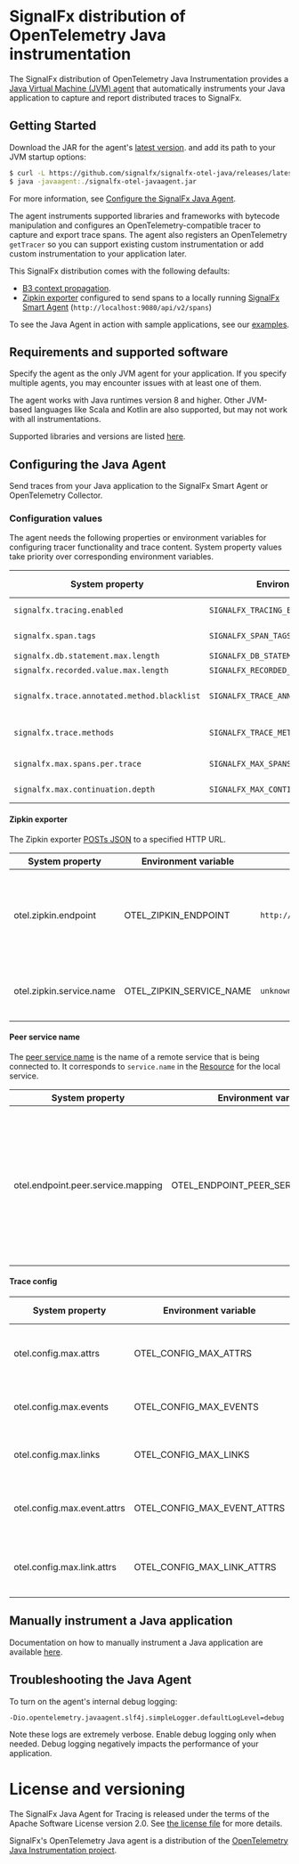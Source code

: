 # SignalFx distribution of OpenTelemetry Java instrumentation

The SignalFx distribution of OpenTelemetry Java Instrumentation provides a
[Java Virtual Machine (JVM) agent](https://docs.oracle.com/javase/7/docs/api/java/lang/instrument/package-summary.html)
that automatically instruments your Java application to capture and
report distributed traces to SignalFx.

## Getting Started

Download the JAR for the agent's [latest
version](https://github.com/signalfx/signalfx-otel-java/releases/latest/download/signalfx-otel-javaagent-all.jar).
and add its path to your JVM startup options:

```bash
$ curl -L https://github.com/signalfx/signalfx-otel-java/releases/latest/download/signalfx-otel-javaagent-all.jar -o signalfx-otel-javaagent.jar
$ java -javaagent:./signalfx-otel-javaagent.jar
```

For more information, see [Configure the SignalFx Java Agent](#Configure-the-SignalFx-Java-Agent).

The agent instruments supported libraries and frameworks with bytecode
manipulation and configures an OpenTelemetry-compatible tracer to capture
and export trace spans. The agent also registers an OpenTelemetry `getTracer`
so you can support existing custom instrumentation or add custom
instrumentation to your application later.

This SignalFx distribution comes with the following defaults:

- [B3 context propagation](https://github.com/openzipkin/b3-propagation).
- [Zipkin exporter](https://zipkin.io/zipkin-api/#/default/post_spans)
  configured to send spans to a locally running [SignalFx Smart
  Agent](https://docs.signalfx.com/en/latest/apm/apm-getting-started/apm-smart-agent.html)
  (`http://localhost:9080/api/v2/spans`)

To see the Java Agent in action with sample applications, see our
[examples](https://github.com/signalfx/tracing-examples/tree/master/signalfx-tracing/signalfx-otel-java).

## Requirements and supported software

Specify the agent as the only JVM agent for your application.
If you specify multiple agents, you may encounter issues with at least one
of them.

The agent works with Java runtimes version 8 and higher. Other JVM-based
languages like Scala and Kotlin are also supported, but may not work with all
instrumentations.

Supported libraries and versions are listed
[here](https://github.com/open-telemetry/opentelemetry-java-instrumentation#supported-java-libraries-and-frameworks).

## Configuring the Java Agent

Send traces from your Java application to the SignalFx Smart Agent or
OpenTelemetry Collector.

### Configuration values

The agent needs the following properties or environment variables for configuring
tracer functionality and trace content. System property values take priority
over corresponding environment variables.

| System property | Environment variable | Default value | Notes |
| ---             | ---                  | ---           | ---   |
| `signalfx.tracing.enabled` | `SIGNALFX_TRACING_ENABLED` | `"true"` | Globally enables tracer creation and auto-instrumentation.  Any value not matching `"true"` is treated as false (`Boolean.valueOf()`). |
| `signalfx.span.tags` | `SIGNALFX_SPAN_TAGS` | `null` | Comma-separated list of tags included in every reported span. For example, `"key1:val1,key2:val2"`. |
| `signalfx.db.statement.max.length` | `SIGNALFX_DB_STATEMENT_MAX_LENGTH` | `1024` | The maximum number of characters written for the OpenTracing `db.statement` tag. |
| `signalfx.recorded.value.max.length` | `SIGNALFX_RECORDED_VALUE_MAX_LENGTH` | `12288` | The maximum number of characters for any Zipkin-encoded tagged or logged value. |
| `signalfx.trace.annotated.method.blacklist` | `SIGNALFX_TRACE_ANNOTATED_METHOD_BLACKLIST` | `null` | Prevents `@Trace` annotation functionality for the target method string of format `package.OuterClass[methodOne,methodTwo];other.package.OuterClass$InnerClass[*];`. (; is required and * for all methods in class). |
| `signalfx.trace.methods` | `SIGNALFX_TRACE_METHODS` | `null` | Same as adding `@Trace` annotation functionality for the target method string of format `package.OuterClass[methodOne,methodTwo];other.package.OuterClass$InnerClass[*];`. (; is required and * for all public methods in class). |
| `signalfx.max.spans.per.trace` | `SIGNALFX_MAX_SPANS_PER_TRACE` | `0 (no limit)` | Drops traces with more spans than this. Intended to prevent runaway traces from flooding upstream systems. |
| `signalfx.max.continuation.depth` | `SIGNALFX_MAX_CONTINUATION_DEPTH` | `100` | Stops propagating asynchronous context at this recursive depth. Intended to prevent runaway traces from leaking memory. |

#### Zipkin exporter

The Zipkin exporter [POSTs
JSON](https://zipkin.io/zipkin-api/#/default/post_spans) to a specified HTTP
URL.

| System property            | Environment variable       | Default value                        | Notes                                                                |
| -------------------------- | -------------------------- | ------------------------------------ | -------------------------------------------------------------------- |
| otel.zipkin.endpoint       | OTEL_ZIPKIN_ENDPOINT       | `http://localhost:9080/api/v2/spans` | The Zipkin endpoint to connect to. Currently only HTTP is supported. |
| otel.zipkin.service.name   | OTEL_ZIPKIN_SERVICE_NAME   | `unknown`                            | The service name of this JVM instance.                               |

#### Peer service name

The [peer service
name](https://github.com/open-telemetry/opentelemetry-specification/blob/master/specification/trace/semantic_conventions/span-general.md#general-remote-service-attributes)
is the name of a remote service that is being connected to. It corresponds to
`service.name` in the
[Resource](https://github.com/open-telemetry/opentelemetry-specification/tree/master/specification/resource/semantic_conventions#service)
for the local service.

| System property                     | Environment variable               | Purpose                                                                      |
|-------------------------------------|------------------------------------|------------------------------------------------------------------------------|
| otel.endpoint.peer.service.mapping  | OTEL_ENDPOINT_PEER_SERVICE_MAPPING | Used to specify a mapping from hostnames or IP addresses to peer services, as a comma separated list of host=name pairs. The peer service name will be added as an attribute to a span whose host or IP match the mapping. For example, if set to 1.2.3.4=cats-service,dogs-abcdef123.serverlessapis.com=dogs-api, requests to `1.2.3.4` will have a `peer.service` attribute of `cats-service` and requests to `dogs-abcdef123.serverlessapis.com` will have one of `dogs-api` |

#### Trace config

| System property                   | Environment variable              | Default value  | Purpose                                |
| --------------------------------- | --------------------------------- | -------------- | -------------------------------------- |
| otel.config.max.attrs             | OTEL_CONFIG_MAX_ATTRS             | 32             | Maximum number of attributes per span  |
| otel.config.max.events            | OTEL_CONFIG_MAX_EVENTS            | 128            | Maximum number of events per span      |
| otel.config.max.links             | OTEL_CONFIG_MAX_LINKS             | 32             | Maximum number of links per span       |
| otel.config.max.event.attrs       | OTEL_CONFIG_MAX_EVENT_ATTRS       | 32             | Maximum number of attributes per event |
| otel.config.max.link.attrs        | OTEL_CONFIG_MAX_LINK_ATTRS        | 32             | Maximum number of attributes per link  |

## Manually instrument a Java application

Documentation on how to manually instrument a Java application are available
[here](https://github.com/open-telemetry/opentelemetry-java-instrumentation#manually-instrumenting).

## Troubleshooting the Java Agent

To turn on the agent's internal debug logging:

`-Dio.opentelemetry.javaagent.slf4j.simpleLogger.defaultLogLevel=debug`

Note these logs are extremely verbose. Enable debug logging only when needed.
Debug logging negatively impacts the performance of your application.

# License and versioning

The SignalFx Java Agent for Tracing is released under the terms of the Apache
Software License version 2.0. See [the license file](./LICENSE) for more
details.

SignalFx's OpenTelemetry Java agent is a distribution of the [OpenTelemetry
Java Instrumentation
project](https://github.com/open-telemetry/opentelemetry-java-instrumentation).
